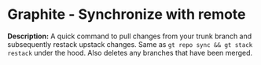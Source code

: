 # Graphite - Synchronize with remote

**Description:** A quick command to pull changes from your trunk branch and subsequently restack upstack changes. Same as `gt repo sync && gt stack restack` under the hood. Also deletes any branches that have been merged.

